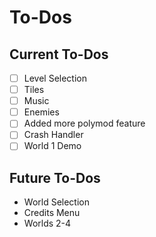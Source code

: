 # To-Dos
## Current To-Dos
* [ ] Level Selection
* [ ] Tiles
* [ ] Music
* [ ] Enemies
* [ ] Added more polymod feature
* [ ] Crash Handler
* [ ] World 1 Demo

## Future To-Dos
* World Selection
* Credits Menu
* Worlds 2-4